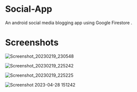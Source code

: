 # Social-App
An android social media blogging app using Google Firestore .

# Screenshots

![Screenshot_20230219_230548](https://user-images.githubusercontent.com/124293909/219965943-322164c6-625e-41e3-94bf-953631d97b2f.png)

![Screenshot_20230219_225242](https://user-images.githubusercontent.com/124293909/219965950-04a58832-3d58-4bbf-9484-7210de23ac35.png)

![Screenshot_20230219_225225](https://user-images.githubusercontent.com/124293909/219965955-71b5ae35-d61d-4dbe-a3e3-b94e1fe721d5.png)

![Screenshot 2023-04-28 151242](https://user-images.githubusercontent.com/124293909/235115356-2e6038e4-4add-4684-9492-c7ac6abb716b.png)

